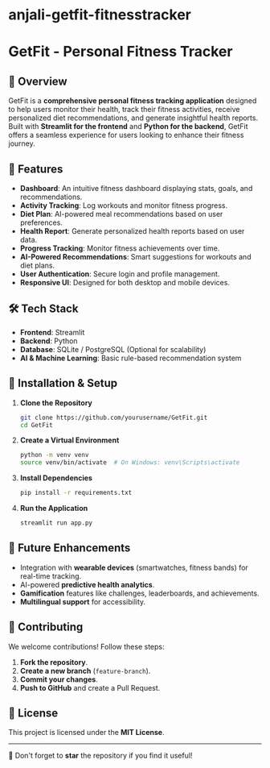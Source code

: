 # anjali-getfit-fitnesstracker
# GetFit - Personal Fitness Tracker

## 📌 Overview
GetFit is a **comprehensive personal fitness tracking application** designed to help users monitor their health, track their fitness activities, receive personalized diet recommendations, and generate insightful health reports. Built with **Streamlit for the frontend** and **Python for the backend**, GetFit offers a seamless experience for users looking to enhance their fitness journey.

## 🚀 Features
- **Dashboard**: An intuitive fitness dashboard displaying stats, goals, and recommendations.
- **Activity Tracking**: Log workouts and monitor fitness progress.
- **Diet Plan**: AI-powered meal recommendations based on user preferences.
- **Health Report**: Generate personalized health reports based on user data.
- **Progress Tracking**: Monitor fitness achievements over time.
- **AI-Powered Recommendations**: Smart suggestions for workouts and diet plans.
- **User Authentication**: Secure login and profile management.
- **Responsive UI**: Designed for both desktop and mobile devices.

## 🛠️ Tech Stack
- **Frontend**: Streamlit
- **Backend**: Python
- **Database**: SQLite / PostgreSQL (Optional for scalability)
- **AI & Machine Learning**: Basic rule-based recommendation system

## 🔧 Installation & Setup
1. **Clone the Repository**
   ```sh
   git clone https://github.com/yourusername/GetFit.git
   cd GetFit
   ```
2. **Create a Virtual Environment**
   ```sh
   python -m venv venv
   source venv/bin/activate  # On Windows: venv\Scripts\activate
   ```
3. **Install Dependencies**
   ```sh
   pip install -r requirements.txt
   ```
4. **Run the Application**
   ```sh
   streamlit run app.py
   ```

## 📝 Future Enhancements
- Integration with **wearable devices** (smartwatches, fitness bands) for real-time tracking.
- AI-powered **predictive health analytics**.
- **Gamification** features like challenges, leaderboards, and achievements.
- **Multilingual support** for accessibility.

## 📌 Contributing
We welcome contributions! Follow these steps:
1. **Fork the repository**.
2. **Create a new branch** (`feature-branch`).
3. **Commit your changes**.
4. **Push to GitHub** and create a Pull Request.

## 📜 License
This project is licensed under the **MIT License**.

---
🌟 Don't forget to **star** the repository if you find it useful!
